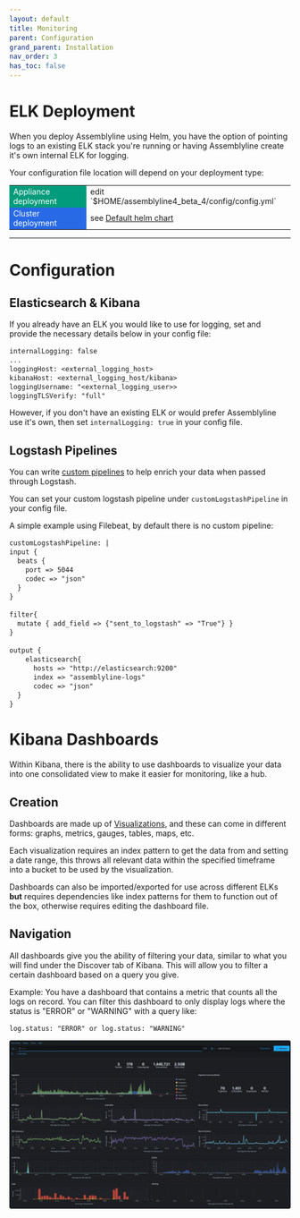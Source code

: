 ```yaml
---
layout: default
title: Monitoring
parent: Configuration
grand_parent: Installation
nav_order: 3
has_toc: false
---
```

# ELK Deployment
When you deploy Assemblyline using Helm, you have the option of pointing logs to an existing ELK stack you're running or having Assemblyline create it's own internal ELK for logging.

Your configuration file location will depend on your deployment type:

<table>
<tr>
<td style="background-color:#009c7b"><text style="color:white;">Appliance deployment</text></td>
<td> edit `$HOME/assemblyline4_beta_4/config/config.yml` </td>
</tr>
<tr>
<td style="background-color:#2869e6"><text style="color:white;">Cluster deployment</text></td>
<td> see <a href="https://github.com/CybercentreCanada/assemblyline-helm-chart/blob/master/assemblyline/values.yaml"> Default helm chart</a> </td>
</tr>
</table>
<hr>

# Configuration
## Elasticsearch & Kibana
If you already have an ELK you would like to use for logging, set and provide the necessary details below in your config file:
```
internalLogging: false
...
loggingHost: <external_logging_host>
kibanaHost: <external_logging_host/kibana>
loggingUsername: "<external_logging_user>>
loggingTLSVerify: "full"
```

However, if you don't have an existing ELK or would prefer Assemblyline use it's own, then set `internalLogging: true` in your config file.

## Logstash Pipelines
You can write [custom pipelines](https://www.elastic.co/guide/en/logstash/current/pipeline.html) to help enrich your data when passed through Logstash. 

You can set your custom logstash pipeline under `customLogstashPipeline` in your config file.

A simple example using Filebeat, by default there is no custom pipeline:
```
customLogstashPipeline: |
input {
  beats {
    port => 5044
    codec => "json"
  }
}

filter{
  mutate { add_field => {"sent_to_logstash" => "True"} }
}

output {
    elasticsearch{
      hosts => "http://elasticsearch:9200"
      index => "assemblyline-logs"
      codec => "json" 
  }
}
```

# Kibana Dashboards
Within Kibana, there is the ability to use dashboards to visualize your data into one consolidated view to make it easier for monitoring, like a hub.

## Creation
Dashboards are made up of [Visualizations](https://www.elastic.co/guide/en/kibana/current/visualize.html), and these can come in different forms: graphs, metrics, gauges, tables, maps, etc.

Each visualization requires an index pattern to get the data from and setting a date range, this throws all relevant data within the specified timeframe into a bucket to be used by the visualization.

Dashboards can also be imported/exported for use across different ELKs **but** requires dependencies like index patterns for them to function out of the box, otherwise requires editing the dashboard file.

## Navigation
All dashboards give you the ability of filtering your data, similar to what you will find under the Discover tab of Kibana.
This will allow you to filter a certain dashboard based on a query you give.

Example: You have a dashboard that contains a metric that counts all the logs on record. You can filter this dashboard to only display logs where the status is "ERROR" or "WARNING" with a query like:

    log.status: "ERROR" or log.status: "WARNING"
    
<img src="./images/dashboard-example.png" width="725">